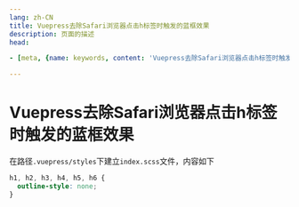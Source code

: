```yaml
---
lang: zh-CN  
title: Vuepress去除Safari浏览器点击h标签时触发的蓝框效果  
description: 页面的描述  
head:

- [meta, {name: keywords, content: 'Vuepress去除Safari浏览器点击h标签时触发的蓝框效果, Vuepress2, Safari浏览器点击h标签时触发的蓝框问题'}]

---
```


# Vuepress去除Safari浏览器点击h标签时触发的蓝框效果

在路径`.vuepress/styles`下建立`index.scss`文件，内容如下

```scss
h1, h2, h3, h4, h5, h6 {
  outline-style: none;
}
```

<Comment></Comment>
